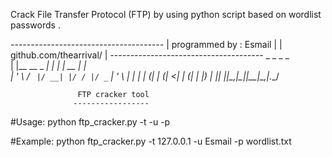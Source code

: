 Crack File Transfer Protocol (FTP) by using python script based on wordlist passwords .


*--------------------------------------*
	|       programmed by : Esmail         |
	|       github.com/thearrival/         |
	*--------------------------------------*
	   _                _    _       _     
	  | |__   __ _  ___| | _| | __ _| |__  
	  | '_ \ / _` |/ __| |/ / |/ _` | '_ \ 
	  | | | | (_| | (__|   <| | (_| | |_) |
	  |_| |_|\__,_|\___|_|\_\_|\__,_|_.__/ 
	
	               FTP cracker tool
	              -----------------


#Usage:
	python ftp_cracker.py -t <Target IP> -u <User> -p <Password File>
	
#Example:
	python ftp_cracker.py -t 127.0.0.1 -u Esmail -p wordlist.txt
